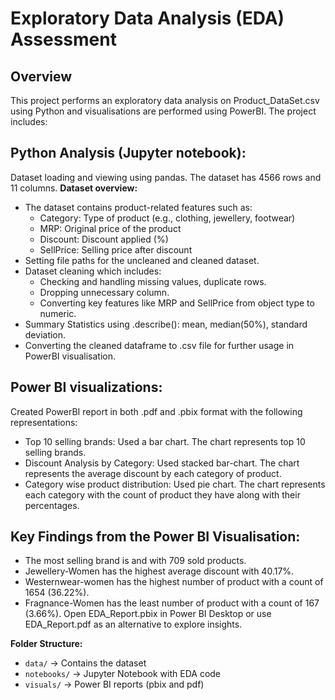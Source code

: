 # Exploratory Data Analysis (EDA) Assessment

## Overview
This project performs an exploratory data analysis on Product_DataSet.csv using Python and visualisations are performed using PowerBI. 
The project includes:

## Python Analysis (Jupyter notebook):
Dataset loading and viewing using pandas. The dataset has 4566 rows and 11 columns.
**Dataset overview:**
- The dataset contains product-related features such as:
    - Category: Type of product (e.g., clothing, jewellery, footwear)
    - MRP: Original price of the product
    - Discount: Discount applied (%)
    - SellPrice: Selling price after discount
- Setting file paths for the uncleaned and cleaned dataset.
- Dataset cleaning which includes:
    - Checking and handling missing values, duplicate rows.
    - Dropping unnecessary column.
    - Converting key features like MRP and SellPrice from object type to numeric.
- Summary Statistics using .describe(): mean, median(50%), standard deviation.
- Converting the cleaned dataframe to .csv file for further usage in PowerBI visualisation.
  
## Power BI visualizations:
Created PowerBI report in both .pdf and .pbix format with the following representations:
- Top 10 selling brands: Used a bar chart. The chart represents top 10 selling brands.
- Discount Analysis by Category: Used stacked bar-chart. The chart represents the average discount by each category of product.
- Category wise product distribution: Used pie chart. The chart represents each category with the count of product they have along with their percentages.
  
## Key Findings from the Power BI Visualisation:
  - The most selling brand is and with 709 sold products.
  - Jewellery-Women has the highest average discount with 40.17%.
  - Westernwear-women has the highest number of product with a count of 1654 (36.22%).
  - Fragnance-Women has the least number of product with a count of 167 (3.66%).
Open EDA_Report.pbix in Power BI Desktop or use EDA_Report.pdf as an alternative to explore insights.

**Folder Structure:**
- `data/` → Contains the dataset
- `notebooks/` → Jupyter Notebook with EDA code
- `visuals/` → Power BI reports (pbix and pdf)

